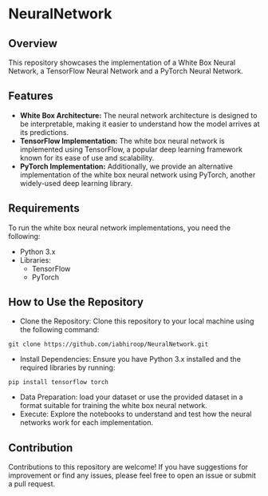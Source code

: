 # NeuralNetwork

## Overview
This repository showcases the implementation of a White Box Neural Network, a TensorFlow Neural Network and a PyTorch Neural Network.

## Features
- **White Box Architecture:** The neural network architecture is designed to be interpretable, making it easier to understand how the model arrives at its predictions.
- **TensorFlow Implementation:** The white box neural network is implemented using TensorFlow, a popular deep learning framework known for its ease of use and scalability.
- **PyTorch Implementation:** Additionally, we provide an alternative implementation of the white box neural network using PyTorch, another widely-used deep learning library.

## Requirements
To run the white box neural network implementations, you need the following:

- Python 3.x
- Libraries:
  - TensorFlow
  - PyTorch

## How to Use the Repository
- Clone the Repository: Clone this repository to your local machine using the following command:
```
git clone https://github.com/iabhiroop/NeuralNetwork.git
```
- Install Dependencies: Ensure you have Python 3.x installed and the required libraries by running:
```
pip install tensorflow torch
```
- Data Preparation: load your dataset or use the provided dataset in a format suitable for training the white box neural network.
- Execute: Explore the notebooks to understand and test how the neural networks work for each implementation.

## Contribution
Contributions to this repository are welcome! If you have suggestions for improvement or find any issues, please feel free to open an issue or submit a pull request. 
